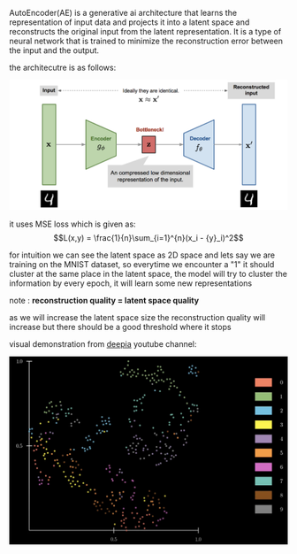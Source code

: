 AutoEncoder(AE) is a generative ai architecture that learns the representation of input data and projects it into a latent space and reconstructs the original input from the latent representation. It is a type of neural network that is trained to minimize the reconstruction error between the input and the output.

the architecutre is as follows: 

![image](img/autoencoder-architecture.png)

it uses MSE loss which is given as:
$$L(x,y) = \frac{1}{n}\sum_{i=1}^{n}(x_i - {y}_i)^2$$

for intuition we can see the latent space as 2D space and lets say we are training on the MNIST dataset, so everytime we encounter a "1" it should cluster at the same place in the latent space, the model will try to cluster the information by every epoch, it will learn some new representations 


note : **reconstruction quality = latent space quality** 

as we will increase the latent space size the reconstruction quality will increase but there should be a good threshold where it stops

visual demonstration from [deepia](https://www.youtube.com/@Deepia-ls2fo) youtube channel:

![text](img/latent_space.png)